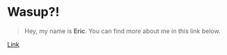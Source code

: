 # Wasup?!

> Hey, my name is **Eric**. You can find more about me in this link below.

[Link](https://ericviana.com.br)


